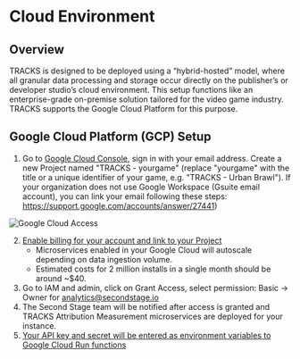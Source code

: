 # Cloud Environment

## Overview

TRACKS is designed to be deployed using a “hybrid-hosted” model, where all granular data processing and storage occur directly on the publisher’s or developer studio’s cloud environment. This setup functions like an enterprise-grade on-premise solution tailored for the video game industry. TRACKS supports the Google Cloud Platform for this purpose.

## Google Cloud Platform (GCP) Setup

1. Go to [Google Cloud Console](https://console.cloud.google.com/), sign in with your email address. Create a new Project named "TRACKS - yourgame" (replace "yourgame" with the title or a unique identifier of your game, e.g. "TRACKS - Urban Brawl").
If your organization does not use Google Workspace (Gsuite email account), you can link your email following these steps: https://support.google.com/accounts/answer/27441)

![Google Cloud Access](/assets/attribution_GCP.png)

2. [Enable billing for your account and link to your Project](https://cloud.google.com/billing/docs/how-to/modify-project#how-to-change-ba)
    - Microservices enabled in your Google Cloud will autoscale depending on data ingestion volume.
    - Estimated costs for 2 million installs in a single month should be around ~$40.
3. Go to IAM and admin, click on Grant Access, select permission: Basic -> Owner for analytics@secondstage.io
4. The Second Stage team will be notified after access is granted and TRACKS Attribution Measurement microservices are deployed for your instance.
5. [Your API key and secret will be entered as environment variables to Google Cloud Run functions](https://cloud.google.com/functions/docs/configuring/env-var) 
